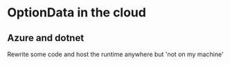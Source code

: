 # OptionData in the cloud

## Azure and dotnet

Rewrite some code and host the runtime anywhere but 'not on my machine'

